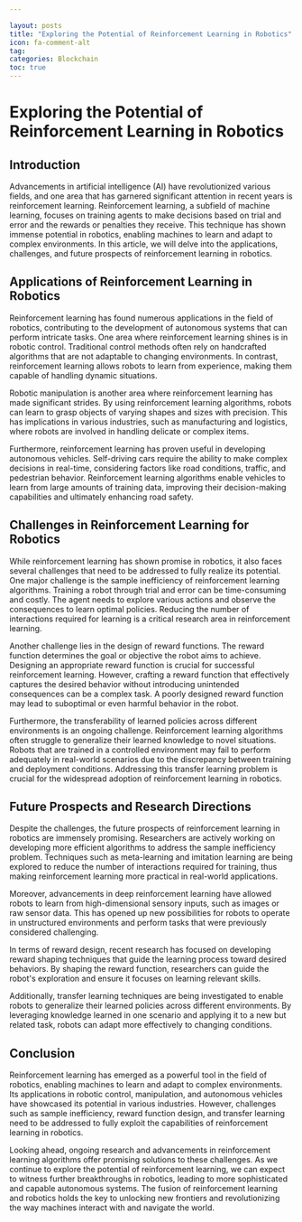 ```yaml
---

layout: posts
title: "Exploring the Potential of Reinforcement Learning in Robotics"
icon: fa-comment-alt
tag:      
categories: Blockchain
toc: true
---
```




# Exploring the Potential of Reinforcement Learning in Robotics

## Introduction

Advancements in artificial intelligence (AI) have revolutionized various fields, and one area that has garnered significant attention in recent years is reinforcement learning. Reinforcement learning, a subfield of machine learning, focuses on training agents to make decisions based on trial and error and the rewards or penalties they receive. This technique has shown immense potential in robotics, enabling machines to learn and adapt to complex environments. In this article, we will delve into the applications, challenges, and future prospects of reinforcement learning in robotics.

## Applications of Reinforcement Learning in Robotics

Reinforcement learning has found numerous applications in the field of robotics, contributing to the development of autonomous systems that can perform intricate tasks. One area where reinforcement learning shines is in robotic control. Traditional control methods often rely on handcrafted algorithms that are not adaptable to changing environments. In contrast, reinforcement learning allows robots to learn from experience, making them capable of handling dynamic situations.

Robotic manipulation is another area where reinforcement learning has made significant strides. By using reinforcement learning algorithms, robots can learn to grasp objects of varying shapes and sizes with precision. This has implications in various industries, such as manufacturing and logistics, where robots are involved in handling delicate or complex items.

Furthermore, reinforcement learning has proven useful in developing autonomous vehicles. Self-driving cars require the ability to make complex decisions in real-time, considering factors like road conditions, traffic, and pedestrian behavior. Reinforcement learning algorithms enable vehicles to learn from large amounts of training data, improving their decision-making capabilities and ultimately enhancing road safety.

## Challenges in Reinforcement Learning for Robotics

While reinforcement learning has shown promise in robotics, it also faces several challenges that need to be addressed to fully realize its potential. One major challenge is the sample inefficiency of reinforcement learning algorithms. Training a robot through trial and error can be time-consuming and costly. The agent needs to explore various actions and observe the consequences to learn optimal policies. Reducing the number of interactions required for learning is a critical research area in reinforcement learning.

Another challenge lies in the design of reward functions. The reward function determines the goal or objective the robot aims to achieve. Designing an appropriate reward function is crucial for successful reinforcement learning. However, crafting a reward function that effectively captures the desired behavior without introducing unintended consequences can be a complex task. A poorly designed reward function may lead to suboptimal or even harmful behavior in the robot.

Furthermore, the transferability of learned policies across different environments is an ongoing challenge. Reinforcement learning algorithms often struggle to generalize their learned knowledge to novel situations. Robots that are trained in a controlled environment may fail to perform adequately in real-world scenarios due to the discrepancy between training and deployment conditions. Addressing this transfer learning problem is crucial for the widespread adoption of reinforcement learning in robotics.

## Future Prospects and Research Directions

Despite the challenges, the future prospects of reinforcement learning in robotics are immensely promising. Researchers are actively working on developing more efficient algorithms to address the sample inefficiency problem. Techniques such as meta-learning and imitation learning are being explored to reduce the number of interactions required for training, thus making reinforcement learning more practical in real-world applications.

Moreover, advancements in deep reinforcement learning have allowed robots to learn from high-dimensional sensory inputs, such as images or raw sensor data. This has opened up new possibilities for robots to operate in unstructured environments and perform tasks that were previously considered challenging.

In terms of reward design, recent research has focused on developing reward shaping techniques that guide the learning process toward desired behaviors. By shaping the reward function, researchers can guide the robot's exploration and ensure it focuses on learning relevant skills.

Additionally, transfer learning techniques are being investigated to enable robots to generalize their learned policies across different environments. By leveraging knowledge learned in one scenario and applying it to a new but related task, robots can adapt more effectively to changing conditions.

## Conclusion

Reinforcement learning has emerged as a powerful tool in the field of robotics, enabling machines to learn and adapt to complex environments. Its applications in robotic control, manipulation, and autonomous vehicles have showcased its potential in various industries. However, challenges such as sample inefficiency, reward function design, and transfer learning need to be addressed to fully exploit the capabilities of reinforcement learning in robotics.

Looking ahead, ongoing research and advancements in reinforcement learning algorithms offer promising solutions to these challenges. As we continue to explore the potential of reinforcement learning, we can expect to witness further breakthroughs in robotics, leading to more sophisticated and capable autonomous systems. The fusion of reinforcement learning and robotics holds the key to unlocking new frontiers and revolutionizing the way machines interact with and navigate the world.